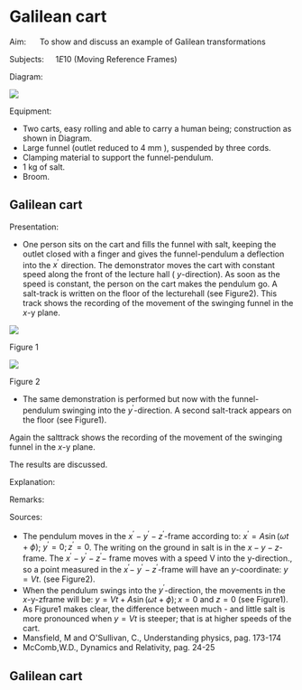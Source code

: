 # Galilean cart 

Aim: $\quad$ To show and discuss an example of Galilean transformations

Subjects: $\quad 1 E 10$ (Moving Reference Frames)

Diagram:

![](https://cdn.mathpix.com/cropped/2024_06_24_d6bf69de61ff8aec6383g-1.jpg?height=797&width=1269&top_left_y=390&top_left_x=512)

Equipment:

- Two carts, easy rolling and able to carry a human being; construction as shown in Diagram.
- Large funnel (outlet reduced to $4 \mathrm{~mm}$ ), suspended by three cords.
- Clamping material to support the funnel-pendulum.
- $1 \mathrm{~kg}$ of salt.
- Broom.


## Galilean cart

Presentation:

- One person sits on the cart and fills the funnel with salt, keeping the outlet closed with a finger and gives the funnel-pendulum a deflection into the $x^{'}$ direction. The demonstrator moves the cart with constant speed along the front of the lecture hall ( $y$-direction). As soon as the speed is constant, the person on the cart makes the pendulum go. A salt-track is written on the floor of the lecturehall (see Figure2). This track shows the recording of the movement of the swinging funnel in the $x$-y plane.

![](https://cdn.mathpix.com/cropped/2024_06_24_d6bf69de61ff8aec6383g-2.jpg?height=688&width=415&top_left_y=659&top_left_x=627)

Figure 1

![](https://cdn.mathpix.com/cropped/2024_06_24_d6bf69de61ff8aec6383g-2.jpg?height=626&width=395&top_left_y=695&top_left_x=1277)

Figure 2

- The same demonstration is performed but now with the funnel-pendulum swinging into the $y^{'}$-direction. A second salt-track appears on the floor (see Figure1).

Again the salttrack shows the recording of the movement of the swinging funnel in the $x$-y plane.

The results are discussed.

Explanation:

Remarks:

Sources:

- The pendulum moves in the $x^{'}-y^{'}-z^{'}$-frame according to: $x^{'}=A \sin (\omega t+\phi)$; $y^{'}=0 ; z^{'}=0$. The writing on the ground in salt is in the $x-y-z$-frame. The $x^{'}-y^{'}-z^{'}-$ frame moves with a speed $\mathrm{V}$ into the $\mathrm{y}$-direction., so a point measured in the $x^{'}-$ $y^{'}-z^{'}$-frame will have an $y$-coordinate: $y=V t$. (see Figure2).
- When the pendulum swings into the $y^{'}$-direction, the movements in the $x$-y-zframe will be: $y=V t+A \sin (\omega t+\phi) ; x=0$ and $z=0$ (see Figure1).
- As Figure1 makes clear, the difference between much - and little salt is more pronounced when $y=V t$ is steeper; that is at higher speeds of the cart.
- Mansfield, M and O'Sullivan, C., Understanding physics, pag. 173-174
- McComb,W.D., Dynamics and Relativity, pag. 24-25


## Galilean cart

